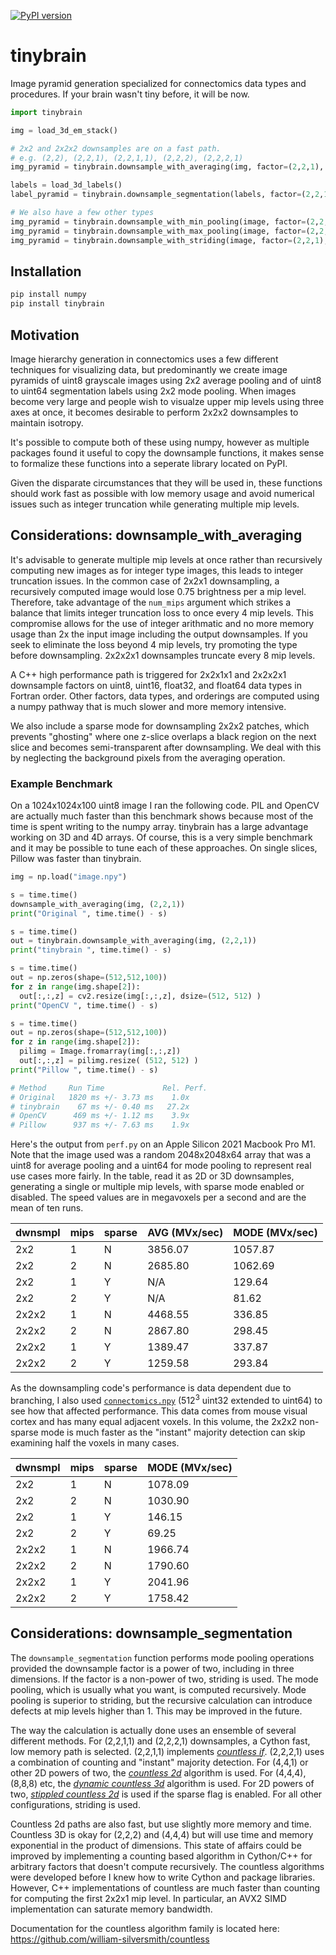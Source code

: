 [![PyPI version](https://badge.fury.io/py/tinybrain.svg)](https://badge.fury.io/py/tinybrain)  

# tinybrain

Image pyramid generation specialized for connectomics data types and procedures. If your brain wasn't tiny before, it will be now.  

```python 
import tinybrain 

img = load_3d_em_stack()

# 2x2 and 2x2x2 downsamples are on a fast path.
# e.g. (2,2), (2,2,1), (2,2,1,1), (2,2,2), (2,2,2,1)
img_pyramid = tinybrain.downsample_with_averaging(img, factor=(2,2,1), num_mips=5, sparse=False)

labels = load_3d_labels()
label_pyramid = tinybrain.downsample_segmentation(labels, factor=(2,2,1), num_mips=5, sparse=False)

# We also have a few other types
img_pyramid = tinybrain.downsample_with_min_pooling(image, factor=(2,2,1), num_mips=5)
img_pyramid = tinybrain.downsample_with_max_pooling(image, factor=(2,2,1), num_mips=5)
img_pyramid = tinybrain.downsample_with_striding(image, factor=(2,2,1), num_mips=5)
```

## Installation 

```bash
pip install numpy
pip install tinybrain
```

## Motivation

Image hierarchy generation in connectomics uses a few different techniques for
visualizing data, but predominantly we create image pyramids of uint8 grayscale images using 2x2 average pooling and of uint8 to uint64 segmentation labels using 2x2 mode pooling. When images become very large and people wish to visualze upper mip levels using three axes at once, it becomes desirable to perform 2x2x2 downsamples to maintain isotropy.

It's possible to compute both of these using numpy, however as multiple packages found it useful to copy the downsample functions, it makes sense to formalize these functions into a seperate library located on PyPI.

Given the disparate circumstances that they will be used in, these functions should work 
fast as possible with low memory usage and avoid numerical issues such as integer truncation
while generating multiple mip levels.

## Considerations: downsample_with_averaging 

It's advisable to generate multiple mip levels at once rather than recursively computing
new images as for integer type images, this leads to integer truncation issues. In the common
case of 2x2x1 downsampling, a recursively computed image would lose 0.75 brightness per a 
mip level. Therefore, take advantage of the `num_mips` argument which strikes a balance
that limits integer truncation loss to once every 4 mip levels. This compromise allows
for the use of integer arithmatic and no more memory usage than 2x the input image including
the output downsamples. If you seek to eliminate the loss beyond 4 mip levels, try promoting 
the type before downsampling. 2x2x2x1 downsamples truncate every 8 mip levels.

A C++ high performance path is triggered for 2x2x1x1 and 2x2x2x1 downsample factors on uint8, uint16, float32, 
and float64 data types in Fortran order. Other factors, data types, and orderings are computed using a numpy pathway that is much slower and more memory intensive.

We also include a sparse mode for downsampling 2x2x2 patches, which prevents "ghosting" where one z-slice overlaps a black region on the next slice and becomes semi-transparent after downsampling. We deal with this by neglecting the background pixels from the averaging operation. 

### Example Benchmark 

On a 1024x1024x100 uint8 image I ran the following code. PIL and OpenCV are actually much faster than this benchmark shows because most of the time is spent writing to the numpy array. tinybrain has a large advantage working on 3D and 4D arrays. Of course, this is a very simple benchmark and it may be possible to tune each of these approaches. On single slices, Pillow was faster than tinybrain.

```python
img = np.load("image.npy")

s = time.time()
downsample_with_averaging(img, (2,2,1))
print("Original ", time.time() - s)

s = time.time()
out = tinybrain.downsample_with_averaging(img, (2,2,1))
print("tinybrain ", time.time() - s)

s = time.time()
out = np.zeros(shape=(512,512,100))
for z in range(img.shape[2]):
  out[:,:,z] = cv2.resize(img[:,:,z], dsize=(512, 512) )
print("OpenCV ", time.time() - s)

s = time.time()
out = np.zeros(shape=(512,512,100))
for z in range(img.shape[2]):
  pilimg = Image.fromarray(img[:,:,z])
  out[:,:,z] = pilimg.resize( (512, 512) )
print("Pillow ", time.time() - s)

# Method     Run Time             Rel. Perf.
# Original   1820 ms +/- 3.73 ms    1.0x
# tinybrain    67 ms +/- 0.40 ms   27.2x 
# OpenCV      469 ms +/- 1.12 ms    3.9x
# Pillow      937 ms +/- 7.63 ms    1.9x
```

Here's the output from `perf.py` on an Apple Silicon 2021 Macbook Pro M1.
Note that the image used was a random 2048x2048x64 array that was a uint8
for average pooling and a uint64 for mode pooling to represent real use cases more fairly. In the table, read it as 2D or 3D downsamples, generating a single or multiple mip levels, with sparse mode enabled or disabled. The speed values are in megavoxels per a second and are the mean of ten runs.


| dwnsmpl  |   mips  |   sparse  |   AVG (MVx/sec)  |   MODE (MVx/sec)  |
|----------|---------|-----------|------------------|-------------------|
|   2x2    |   1     |   N       |   3856.07        |   1057.87         |
|   2x2    |   2     |   N       |   2685.80        |   1062.69         |
|   2x2    |   1     |   Y       |   N/A            |   129.64          |
|   2x2    |   2     |   Y       |   N/A            |   81.62           |
|   2x2x2  |   1     |   N       |   4468.55        |   336.85          |
|   2x2x2  |   2     |   N       |   2867.80        |   298.45          |
|   2x2x2  |   1     |   Y       |   1389.47        |   337.87          |
|   2x2x2  |   2     |   Y       |   1259.58        |   293.84          |

As the downsampling code's performance is data dependent due to branching, I also used [`connectomics.npy`](https://github.com/seung-lab/connected-components-3d/blob/master/benchmarks/connectomics.npy.gz) (512<sup>3</sup> uint32 extended to uint64) to see how that affected performance. This data comes from mouse visual cortex and has many equal adjacent voxels. In this volume, the 2x2x2 non-sparse mode is much faster as the "instant" majority detection can skip examining half the voxels in many cases.

| dwnsmpl  |   mips  |   sparse  |   MODE (MVx/sec)  |
|----------|---------|-----------|-------------------|
|   2x2    |   1     |   N       |   1078.09         |
|   2x2    |   2     |   N       |   1030.90         |
|   2x2    |   1     |   Y       |   146.15          |
|   2x2    |   2     |   Y       |   69.25           |
|   2x2x2  |   1     |   N       |   1966.74         |
|   2x2x2  |   2     |   N       |   1790.60         |
|   2x2x2  |   1     |   Y       |   2041.96         |
|   2x2x2  |   2     |   Y       |   1758.42         |


## Considerations: downsample_segmentation 

The `downsample_segmentation` function performs mode pooling operations provided the downsample factor is a power of two, including in three dimensions. If the factor is a non-power of two, striding is used. The mode pooling, which is usually what you want, is computed recursively. Mode pooling is superior to striding, but the recursive calculation can introduce defects at mip levels higher than 1. This may be improved in the future.  

The way the calculation is actually done uses an ensemble of several different methods. For (2,2,1,1) and (2,2,2,1) downsamples, a Cython fast, low memory path is selected. (2,2,1,1) implements [*countless if*](https://towardsdatascience.com/countless-high-performance-2x-downsampling-of-labeled-images-using-python-and-numpy-e70ad3275589). (2,2,2,1) uses a combination of counting and "instant" majority detection. For (4,4,1) or other 2D powers of two, the [*countless 2d*](https://towardsdatascience.com/countless-high-performance-2x-downsampling-of-labeled-images-using-python-and-numpy-e70ad3275589) algorithm is used. For (4,4,4), (8,8,8) etc, the [*dynamic countless 3d*](https://towardsdatascience.com/countless-3d-vectorized-2x-downsampling-of-labeled-volume-images-using-python-and-numpy-59d686c2f75) algorithm is used. For 2D powers of two, [*stippled countless 2d*](https://medium.com/@willsilversmith/countless-2d-inflated-2x-downsampling-of-labeled-images-holding-zero-values-as-background-4d13a7675f2d) is used if the sparse flag is enabled. For all other configurations, striding is used.  

Countless 2d paths are also fast, but use slightly more memory and time. Countless 3D is okay for (2,2,2) and (4,4,4) but will use time and memory exponential in the product of dimensions. This state of affairs could be improved by implementing a counting based algorithm in Cython/C++ for arbitrary factors that doesn't compute recursively. The countless algorithms were developed before I knew how to write Cython and package libraries. However, C++ implementations of countless are much faster than counting for computing the first 2x2x1 mip level. In particular, an AVX2 SIMD implementation can saturate memory bandwidth.    

Documentation for the countless algorithm family is located here: https://github.com/william-silversmith/countless  



